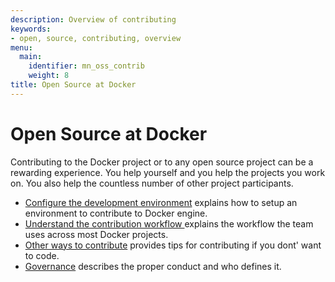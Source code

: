 ```yaml
---
description: Overview of contributing
keywords:
- open, source, contributing, overview
menu:
  main:
    identifier: mn_oss_contrib
    weight: 8
title: Open Source at Docker
---
```


# Open Source at Docker

Contributing to the Docker project or to any open source project can be a
rewarding experience. You help yourself and you help the projects you work on.
You also help the countless number of other project participants.

- [Configure the development environment](project/who-written-for.md) explains how to setup an environment to contribute to Docker engine.
- [Understand the contribution workflow ](workflow/make-a-contribution.md) explains the workflow the team uses across most Docker projects.
- [Other ways to contribute](ways/index.md) provides tips for contributing if you dont' want to code.
- [Governance](governance/index.md) describes the proper conduct and who defines it.
